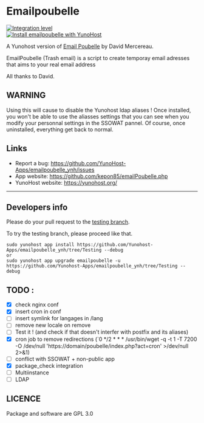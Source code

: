# Emailpoubelle

[![Integration level](https://dash.yunohost.org/integration/emailpoubelle.svg)](https://ci-apps.yunohost.org/jenkins/job/emailpoubelle%20%28Community%29/lastBuild/consoleFull)  
[![Install emailpoubelle with YunoHost](https://install-app.yunohost.org/install-with-yunohost.png)](https://install-app.yunohost.org/?app=emailpoubelle)

A Yunohost version of [Email Poubelle](http://www.mercereau.info/sortie-de-la-version-1-0-demailpoubelle-php-email-jetable-auto-hebergeable/) by David Mercereau.

EmailPoubelle (Trash email) is a script to create temporay email adresses that aims to your real email address

All thanks to David. 

## WARNING

Using this will cause to disable the Yunohost ldap aliases ! Once installed, you won't be able to use the aliasses settings that you can see when you modify your personnal settings in the SSOWAT pannel.
Of course, once uninstalled, everything get back to normal. 

## Links

 * Report a bug: https://github.com/YunoHost-Apps/emailpoubelle_ynh/issues
 * App website: https://github.com/kepon85/emailPoubelle.php
 * YunoHost website: https://yunohost.org/

---

Developers info
----------------

Please do your pull request to the [testing branch](https://github.com/Yunohost-Apps/emailpoubelle_ynh/tree/Testing).

To try the testing branch, please proceed like that.
```
sudo yunohost app install https://github.com/Yunohost-Apps/emailpoubelle_ynh/tree/Testing --debug
or
sudo yunohost app upgrade emailpoubelle -u https://github.com/Yunohost-Apps/emailpoubelle_ynh/tree/Testing --debug
```

## TODO : 

- [X] check nginx conf
- [X] insert cron in conf
- [ ] insert symlink for langages in /lang
- [ ] remove new locale on remove
- [ ] Test it ! (and check if that doesn't interfer with postfix and its aliases)
- [X] cron job to remove redirections (`0 */2 * * * /usr/bin/wget -q -t 1 -T 7200 -O /dev/null 'https://domain/poubelle/index.php?act=cron' >/dev/null 2>&1) 
- [ ] conflict with SSOWAT + non-public app
- [X] package_check integration
- [ ] Multiinstance
- [ ] LDAP

## LICENCE

Package and software are GPL 3.0